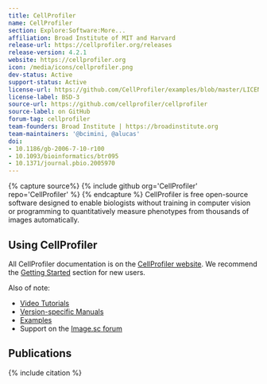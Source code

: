 ```yaml
---
title: CellProfiler
name: CellProfiler
section: Explore:Software:More...
affiliation: Broad Institute of MIT and Harvard
release-url: https://cellprofiler.org/releases
release-version: 4.2.1
website: https://cellprofiler.org
icon: /media/icons/cellprofiler.png
dev-status: Active
support-status: Active
license-url: https://github.com/CellProfiler/examples/blob/master/LICENSE
license-label: BSD-3
source-url: https://github.com/cellprofiler/cellprofiler
source-label: on GitHub
forum-tag: cellprofiler
team-founders: Broad Institute | https://broadinstitute.org
team-maintainers: '@bcimini, @alucas'
doi:
- 10.1186/gb-2006-7-10-r100
- 10.1093/bioinformatics/btr095
- 10.1371/journal.pbio.2005970
---
```


{% capture source%}
{% include github org='CellProfiler' repo='CellProfiler' %}
{% endcapture %}
CellProfiler is free open-source software designed to enable biologists without training in computer vision or programming to quantitatively measure phenotypes from thousands of images automatically.

## Using CellProfiler

All CellProfiler documentation is on the [CellProfiler website](https://cellprofiler.org). We recommend the [Getting Started](https://cellprofiler.org/getting-started) section for new users.

Also of note:
* [Video Tutorials](https://cellprofiler.org/tutorials)
* [Version-specific Manuals](https://cellprofiler.org/manuals)
* [Examples](https://cellprofiler.org/examples)
* Support on the [Image.sc forum](https://forum.image.sc/tag/cellprofiler)

## Publications

{% include citation %}
